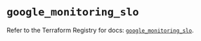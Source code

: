 # `google_monitoring_slo`

Refer to the Terraform Registry for docs: [`google_monitoring_slo`](https://registry.terraform.io/providers/hashicorp/google/6.35.0/docs/resources/monitoring_slo).
